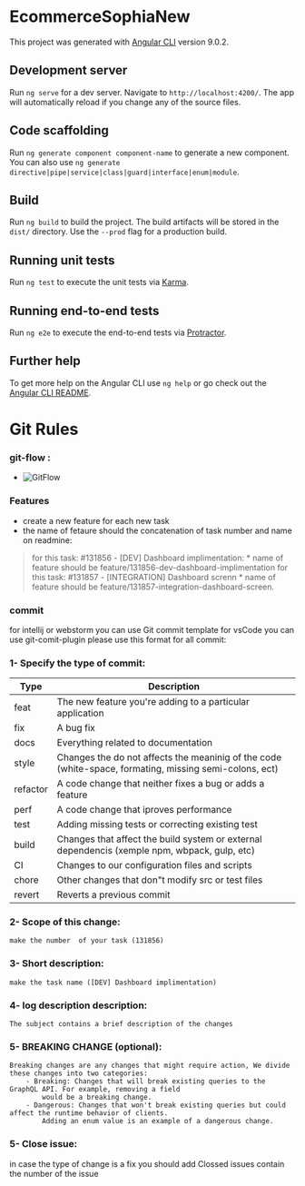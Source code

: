 # EcommerceSophiaNew

This project was generated with [Angular CLI](https://github.com/angular/angular-cli) version 9.0.2.

## Development server

Run `ng serve` for a dev server. Navigate to `http://localhost:4200/`. The app will automatically reload if you change any of the source files.

## Code scaffolding

Run `ng generate component component-name` to generate a new component. You can also use `ng generate directive|pipe|service|class|guard|interface|enum|module`.

## Build

Run `ng build` to build the project. The build artifacts will be stored in the `dist/` directory. Use the `--prod` flag for a production build.

## Running unit tests

Run `ng test` to execute the unit tests via [Karma](https://karma-runner.github.io).

## Running end-to-end tests

Run `ng e2e` to execute the end-to-end tests via [Protractor](http://www.protractortest.org/).

## Further help

To get more help on the Angular CLI use `ng help` or go check out the [Angular CLI README](https://github.com/angular/angular-cli/blob/master/README.md).



# Git Rules
### git-flow :
* ![GitFlow](.gitlab/img/gitFlow.PNG)

### Features

- create a new feature for each new task
- the name of fetaure should the concatenation of task number and name on readmine:


> for this task:  #131856 - [DEV] Dashboard implimentation:
    * name of feature should be feature/131856-dev-dashboard-implimentation
> for this task:  #131857 - [INTEGRATION] Dashboard screnn
    * name of feature should be feature/131857-integration-dashboard-screen.

### commit
for intellij or webstorm you can use Git commit template
for vsCode you can use git-comit-plugin
please use this format for all commit:
### 1- Specify the type of commit:

| Type | Description |
| ------ | ------ |
| feat | The new feature you're adding to a particular application |
| fix | A bug fix |
| docs |  Everything related to documentation |
| style | Changes the do not affects the meaninig of the code (white-space, formating, missing semi-colons, ect) |
| refactor |A code change that neither fixes a bug or adds a feature |
| perf | A code change that iproves performance |
| test | Adding missing tests or correcting existing test |
| build | Changes that affect the build system or external dependencis (xemple npm, wbpack, gulp, etc) |
| CI | Changes to our configuration files and scripts |
| chore | Other changes that don"t modify src or test files|
| revert |Reverts a previous commit  |

### 2- Scope of this change:
    make the number  of your task (131856)

### 3- Short description:
    make the task name ([DEV] Dashboard implimentation)   

### 4- log description description:
    The subject contains a brief description of the changes

### 5- BREAKING CHANGE (optional):
    Breaking changes are any changes that might require action, We divide these changes into two categories:
        - Breaking: Changes that will break existing queries to the GraphQL API. For example, removing a field 
            would be a breaking change.
        - Dangerous: Changes that won't break existing queries but could affect the runtime behavior of clients.
            Adding an enum value is an example of a dangerous change.

### 5- Close issue:
in case the type of change is a fix you should add Clossed issues contain the number of the issue 